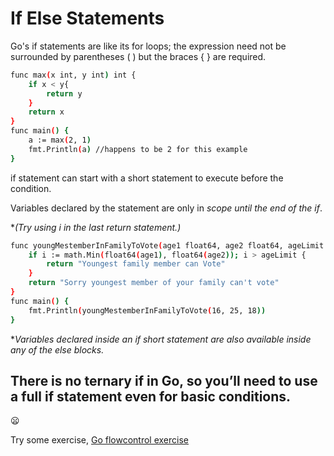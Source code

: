 # **If Else Statements**

Go's if statements are like its for loops; the expression need not be surrounded by parentheses ( ) but the braces { } are required.

```sh
func max(x int, y int) int {
    if x < y{
        return y
    }
	return x
}
func main() {
	a := max(2, 1)
	fmt.Println(a) //happens to be 2 for this example
}
```
if statement can start with a short statement to execute before the condition.

Variables declared by the statement are only in *scope until the end of the if*.

**(Try using i in the last return statement.)*

```sh
func youngMestemberInFamilyToVote(age1 float64, age2 float64, ageLimit float64) string {
	if i := math.Min(float64(age1), float64(age2)); i > ageLimit {
		return "Youngest family member can Vote"
	}
	return "Sorry youngest member of your family can't vote"
}
func main() {
	fmt.Println(youngMestemberInFamilyToVote(16, 25, 18))
}
```

**Variables declared inside an if short statement are also available inside any of the else blocks.*

## There is no ternary if in Go, so you’ll need to use a full if statement even for basic conditions.
:frowning:

Try some exercise,
[Go flowcontrol exercise](https://go.dev/tour/flowcontrol/8)